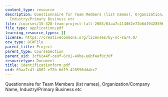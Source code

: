 ```yaml
---
content_type: resource
description: Questionnaire for Team Members (list names), Organization/Company Name,
  Industry/Primary Business etc
file: /courses/15-328-team-project-fall-2003/63aa7c414862e72b6d19428596ddabc7_identificationform.pdf
file_type: application/pdf
learning_resource_types: []
license: https://creativecommons.org/licenses/by-nc-sa/4.0/
ocw_type: OCWFile
parent_title: Project
parent_type: CourseSection
parent_uid: 3cf6c44f-ce0f-6c02-40be-e6bf4af0c30f
resourcetype: Document
title: identificationform.pdf
uid: 63aa7c41-4862-e72b-6d19-428596ddabc7
---
```

Questionnaire for Team Members (list names), Organization/Company Name, Industry/Primary Business etc